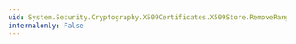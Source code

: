 ```yaml
---
uid: System.Security.Cryptography.X509Certificates.X509Store.RemoveRange(System.Security.Cryptography.X509Certificates.X509Certificate2Collection)
internalonly: False
---
```

